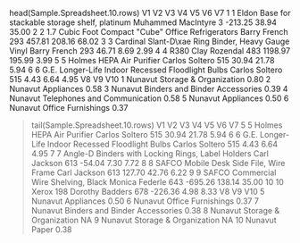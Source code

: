  head(Sample.Spreadsheet.10.rows)
  V1                                                  V2                 V3  V4      V5     V6    V7
1  1    Eldon Base for stackable storage shelf, platinum Muhammed MacIntyre   3 -213.25  38.94 35.00
2  2  1.7 Cubic Foot Compact "Cube" Office Refrigerators       Barry French 293  457.81 208.16 68.02
3  3 Cardinal Slant-D\xae Ring Binder, Heavy Gauge Vinyl       Barry French 293   46.71   8.69  2.99
4  4                                                R380      Clay Rozendal 483 1198.97 195.99  3.99
5  5                            Holmes HEPA Air Purifier     Carlos Soltero 515   30.94  21.78  5.94
6  6   G.E. Longer-Life Indoor Recessed Floodlight Bulbs     Carlos Soltero 515    4.43   6.64  4.95
       V8                             V9  V10
1 Nunavut         Storage & Organization 0.80
2 Nunavut                     Appliances 0.58
3 Nunavut Binders and Binder Accessories 0.39
4 Nunavut   Telephones and Communication 0.58
5 Nunavut                     Appliances 0.50
6 Nunavut             Office Furnishings 0.37
> tail(Sample.Spreadsheet.10.rows)
   V1                                                V2              V3  V4      V5     V6    V7
5   5                          Holmes HEPA Air Purifier  Carlos Soltero 515   30.94  21.78  5.94
6   6 G.E. Longer-Life Indoor Recessed Floodlight Bulbs  Carlos Soltero 515    4.43   6.64  4.95
7   7 Angle-D Binders with Locking Rings, Label Holders    Carl Jackson 613  -54.04   7.30  7.72
8   8           SAFCO Mobile Desk Side File, Wire Frame    Carl Jackson 613  127.70  42.76  6.22
9   9             SAFCO Commercial Wire Shelving, Black  Monica Federle 643 -695.26 138.14 35.00
10 10                                         Xerox 198 Dorothy Badders 678 -226.36   4.98  8.33
        V8                             V9  V10
5  Nunavut                     Appliances 0.50
6  Nunavut             Office Furnishings 0.37
7  Nunavut Binders and Binder Accessories 0.38
8  Nunavut         Storage & Organization   NA
9  Nunavut         Storage & Organization   NA
10 Nunavut                          Paper 0.38